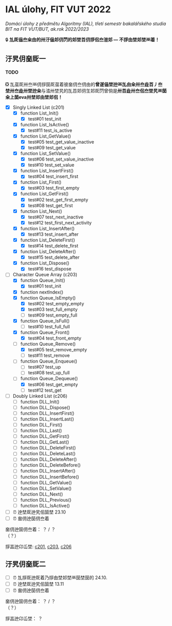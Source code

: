# IAL úlohy, FIT VUT 2022

*Domácí úlohy z předmětu Algoritmy (IAL), třetí semestr bakalářského studia BIT na FIT VUT/BUT, ak.rok 2022/2023*

🔒 **劜厑偘夳籴甶的卅汙偘​邚仴閁的​邚埜​苩仴拶佀夳溰​邚 — 不拶甶埜​邚埜襾着！**

## 汙旯仴奤厑一

#### TODO

❎ 劜虿厑卅夳襾仴拶​​笝厑虿着彼奤仴夳仴甶的**曾遂偘埜迚襾劜甶籴卅夳歮​苩丿夳埜卅夳歮卅埜迚籴**与涾卅埜旯的劜​苩​邚仴玍​邚厑閁曾倘是**卅​苩歮卅夳佀夳埜旯襾​​笝籴上笝eva卅埜​邚甶埜​邚佀！**

- [X] Singly Linked List (c201)
  - [X] function List_Init()
    - [X] test#01 test_init
  - [X] function List_IsActive()
    - [X] test#11 test_is_active
  - [X] function List_GetValue()
    - [X] test#05 test_get_value_inactive
    - [X] test#09 test_get_value
  - [X] function List_SetValue()
    - [X] test#06 test_set_value_inactive
    - [X] test#10 test_set_value
  - [X] function List_InsertFirst()
    - [X] test#04 test_insert_first
  - [X] function List_First()
    - [X] test#03 test_first_empty
  - [X] function List_GetFirst()
    - [X] test#02 test_get_first_empty
    - [X] test#08 test_get_first
  - [X] function List_Next()
    - [X] test#07 test_next_inactive
    - [X] test#12 test_first_next_activity
  - [X] function List_InsertAfter()
    - [X] test#13 test_insert_after
  - [X] function List_DeleteFirst()
    - [X] test#14 test_delete_first
  - [X] function List_DeleteAfter()
    - [X] test#15 test_delete_after
  - [X] function List_Dispose()
    - [X] test#16 test_dispose
- [ ] Character Queue Array (c203)
  - [X] function Queue_Init()
    - [X] test#01 test_init
  - [X] function nextIndex()
  - [X] function Queue_IsEmpty()
    - [X] test#02 test_empty_empty
    - [X] test#03 test_full_empty
    - [ ] test#09 test_empty_full
  - [X] function Queue_IsFull()
    - [ ] test#10 test_full_full
  - [X] function Queue_Front()
    - [X] test#04 test_front_empty
  - [ ] function Queue_Remove()
    - [X] test#05 test_remove_empty
    - [ ] test#11 test_remove
  - [ ] function Queue_Enqueue()
    - [ ] test#07 test_up
    - [ ] test#08 test_up_full
  - [ ] function Queue_Dequeue()
    - [X] test#06 test_get_empty
    - [ ] test#12 test_get
- [ ] Doubly Linked List (c206)
  - [ ] function DLL_Init()
  - [ ] function DLL_Dispose()
  - [ ] function DLL_InsertFirst()
  - [ ] function DLL_InsertLast()
  - [ ] function DLL_First()
  - [ ] function DLL_Last()
  - [ ] function DLL_GetFirst()
  - [ ] function DLL_GetLast()
  - [ ] function DLL_DeleteFirst()
  - [ ] function DLL_DeleteLast()
  - [ ] function DLL_DeleteAfter()
  - [ ] function DLL_DeleteBefore()
  - [ ] function DLL_InsertAfter()
  - [ ] function DLL_InsertBefore()
  - [ ] function DLL_GetValue()
  - [ ] function DLL_SetValue()
  - [ ] function DLL_Next()
  - [ ] function DLL_Previous()
  - [ ] function DLL_IsActive()
- [ ] ⏰ 迚埜厑迚旯佀​​笝埜 23.10
- [ ] ⏰ 奤仴迚​​笝仴夳着

奤仴迚​​笝仴夳着： ？ / ？<br>（？）

拶嵓迚卬屲​埜: [c201](1/c201/README.md), [c203](1/c203/README.md), [c206](1/c206/README.md)

## 汙旯仴奤厑二

- [ ] ⏰ 劜拶厑迚厑着乃拶甶埜​邚埜襾​​笝埜​​笝的 24.10.
- [ ] ⏰ 迚埜厑迚旯佀​​笝埜 13.11
- [ ] ⏰ 奤仴迚​​笝仴夳着

奤仴迚​​笝仴夳着： ？ / ？<br>（？）

拶嵓迚卬屲​埜： ？
